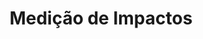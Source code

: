 ---
title: "Medição de Impactos"
lang: "Portuguese"
year: "2020"
links: ['qn6B0_5PyRM']
slides: ""
authors: ['David Greer']
tags: ['Debate']
layout: "workshop"
categories: ["workshops"]
---
